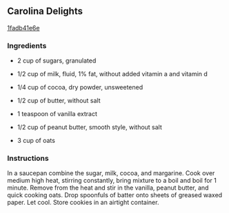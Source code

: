 ## Carolina Delights

[1fadb41e6e](http://allrecipes.com/recipe/carolina-delights/)

### Ingredients

 - 2 cup of sugars, granulated

 - 1/2 cup of milk, fluid, 1% fat, without added vitamin a and vitamin d

 - 1/4 cup of cocoa, dry powder, unsweetened

 - 1/2 cup of butter, without salt

 - 1 teaspoon of vanilla extract

 - 1/2 cup of peanut butter, smooth style, without salt

 - 3 cup of oats

### Instructions

In a saucepan combine the sugar, milk, cocoa, and margarine. Cook over medium high heat, stirring constantly, bring mixture to a boil and boil for 1 minute. Remove from the heat and stir in the vanilla, peanut butter, and quick cooking oats. Drop spoonfuls of batter onto sheets of greased waxed paper. Let cool. Store cookies in an airtight container.